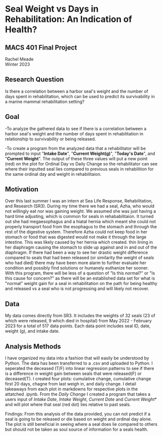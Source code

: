 # **Seal Weight vs Days in Rehabilitation: An Indication of Health?**
## MACS 401 Final Project 
Rachel Meade\
Winter 2023

## Research Question
Is there a correlation between a harbor seal's weight and the number of days spent in rehabilitation, which can be used to predict its survivability in a marine mammal rehabilitation setting?

## Goal
-To analyze the gathered data to see if there is a correlation between a harbor seal's weight and the number of days spent in rehabilitation in relationship to survivability or being released.

-To create a program from the analyzed data that a rehabilitator will be prompted to input "**Intake Date**", "**Current Weight(g)**", "**Today's Date**", and "**Current Weight**". The output of these three values will put a new point (red) on the plot for Ordinal Day vs Daily Change so the rehabilitator can see where their inputted seal lies compared to previous seals in rehabilition for the same ordinal day and weight in rehabilitaion. 


## Motivation
Over this last summer I was an intern at Sea Life Response, Rehabilitation, and Research (SR3). During my time there we had a seal, Azha, who would not willingly eat nor was gaining weight. We assumed she was just having a hard time adjusting, which is common for seals in rehababilitaion. It turned out she had megaesophagus and a hiatal hernia which meant she could not properly transport food from the esophagus to the stomach and through the rest of the digestive system. Therefore Azha could not keep food in her stomach or food that was digested would not make it through the large intestine. This was likely caused by her hernia which created. thin lining in her diaphragm causing the stomach to slide up against and in and out of the diaphragm. If there had been a way to see her drastic weight difference compared to seals that had been released (or similarity the weight of seals who had died) there may have been more alarm to further evaluate her condition and possibly find solutions or humanely euthanize her sooner. With this program, there will be less of a question of "Is this normal?" or "Is this cause for concern?" as there will be an established data set for what is "normal" weight gain for a seal in rehabilitation on the path for being healthy and released vs a seal who is not progressing and will likely not recover. 


## Data
My data comes directly from SR3. It includes the weights of 32 seals (23 of which were released, 9 which died in hospital) from May 2022 - February 2023 for a total of 517 data points. Each data point includes seal ID, date, weight (g), and intake date. 

## Analysis Methods
I have organized my data into a fashion that will easily be understood by Python. The data has been transferred to a .csv and uploaded to Python. I seperated the deceased (T/F) into linear regression patterns to see if there is a difference in weight gain between seals that were released(F) or deceased(T). I created four plots: cumulative change, cumulative change first 20 days, chagne from last weigh in, and daily change. I detail takeaways from each plot in markdowns for respective plots in the attatched .ipynb. From the *Daily Change* I created a program that takes a users input of *Intake Date*, *Intake Weight*, *Current Date* and *Current Weight** and  will plot where that seal (red dot) lies relative to past seals.

Findings: From this analysis of the data provided, you can not predict if a seal is going to be released or die based on weight and ordinal day alone. The plot is still beneficial in seeing where a seal does lie compared to others but should not be taken as soul source of information for a seals health. 

